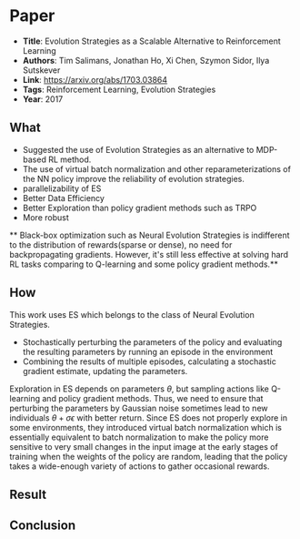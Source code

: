 # Paper

- **Title**: Evolution Strategies as a Scalable Alternative to Reinforcement Learning
- **Authors**: Tim Salimans, Jonathan Ho, Xi Chen, Szymon Sidor, Ilya Sutskever
- **Link**: https://arxiv.org/abs/1703.03864
- **Tags**: Reinforcement Learning, Evolution Strategies
- **Year**: 2017

## What
- Suggested the use of Evolution Strategies as an alternative to MDP-based RL method.
- The use of virtual batch normalization and other reparameterizations of the NN policy improve the reliability of evolution strategies.
- parallelizability of ES
- Better Data Efficiency
- Better Exploration than policy gradient methods such as TRPO
- More robust

** Black-box optimization such as Neural Evolution Strategies is indifferent to the distribution of rewards(sparse or dense), no need for backpropagating gradients. However, it's still less effective at solving hard RL tasks comparing to Q-learning and some policy gradient methods.**

## How

This work uses ES which belongs to the class of Neural Evolution Strategies. 

- Stochastically perturbing the parameters of the policy and evaluating the resulting parameters by running an episode in the environment
- Combining the results of multiple episodes, calculating a stochastic gradient estimate, updating the parameters.


Exploration in ES depends on parameters $\theta$, but sampling actions like Q-learning and policy gradient methods. Thus, we  need to ensure that perturbing the parameters by Gaussian noise sometimes lead to new individuals $\theta + \sigma\epsilon$ with better return. Since ES does not properly explore in some environments, they introduced virtual batch normalization which is essentially equivalent to batch normalization to make the policy more sensitive to very small changes in the input image at the early stages of training when the weights of the policy are random, leading that the policy takes a wide-enough variety of actions to gather occasional rewards.

## Result


## Conclusion
